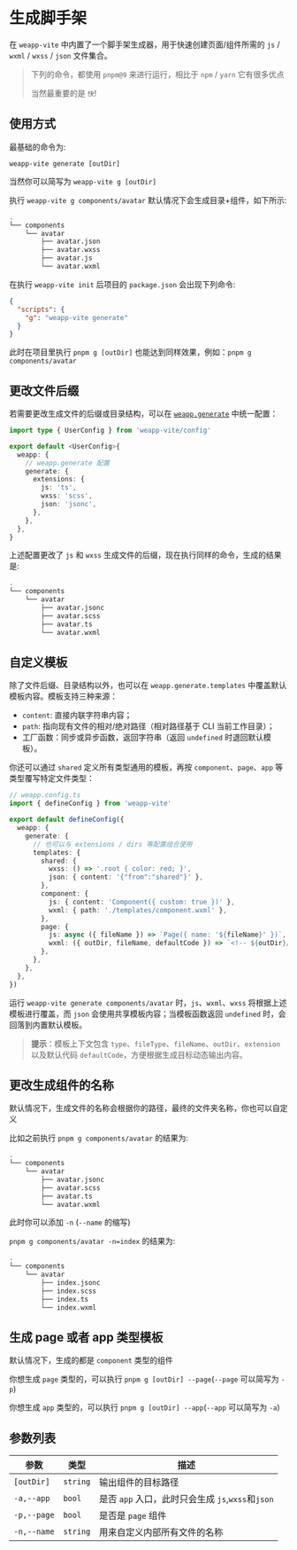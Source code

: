 # 生成脚手架

在 `weapp-vite` 中内置了一个脚手架生成器，用于快速创建页面/组件所需的 `js` / `wxml` / `wxss` / `json` 文件集合。

> 下列的命令，都使用 `pnpm@9` 来进行运行，相比于 `npm` / `yarn` 它有很多优点
>
> 当然最重要的是 `快`!

## 使用方式

最基础的命令为:

`weapp-vite generate [outDir]`

当然你可以简写为 `weapp-vite g [outDir]`

执行 `weapp-vite g components/avatar` 默认情况下会生成目录+组件，如下所示:

```sh
.
└── components
    └── avatar
        ├── avatar.json
        ├── avatar.wxss
        ├── avatar.js
        └── avatar.wxml
```

在执行 `weapp-vite init` 后项目的 `package.json` 会出现下列命令:

```json
{
  "scripts": {
    "g": "weapp-vite generate"
  }
}
```

此时在项目里执行 `pnpm g [outDir]` 也能达到同样效果，例如：`pnpm g components/avatar`

## 更改文件后缀

若需要更改生成文件的后缀或目录结构，可以在 [`weapp.generate`](/config/paths-and-generators.md#weapp-generate) 中统一配置：

```ts
import type { UserConfig } from 'weapp-vite/config'

export default <UserConfig>{
  weapp: {
    // weapp.generate 配置
    generate: {
      extensions: {
        js: 'ts',
        wxss: 'scss',
        json: 'jsonc',
      },
    },
  },
}
```

上述配置更改了 `js` 和 `wxss` 生成文件的后缀，现在执行同样的命令，生成的结果是:

```sh
.
└── components
    └── avatar
        ├── avatar.jsonc
        ├── avatar.scss
        ├── avatar.ts
        └── avatar.wxml
```

## 自定义模板

除了文件后缀、目录结构以外，也可以在 `weapp.generate.templates` 中覆盖默认模板内容。模板支持三种来源：

- `content`: 直接内联字符串内容；
- `path`: 指向现有文件的相对/绝对路径（相对路径基于 CLI 当前工作目录）；
- 工厂函数：同步或异步函数，返回字符串（返回 `undefined` 时退回默认模板）。

你还可以通过 `shared` 定义所有类型通用的模板，再按 `component`、`page`、`app` 等类型覆写特定文件类型：

```ts
// weapp.config.ts
import { defineConfig } from 'weapp-vite'

export default defineConfig({
  weapp: {
    generate: {
      // 也可以与 extensions / dirs 等配置组合使用
      templates: {
        shared: {
          wxss: () => '.root { color: red; }',
          json: { content: '{"from":"shared"}' },
        },
        component: {
          js: { content: 'Component({ custom: true })' },
          wxml: { path: './templates/component.wxml' },
        },
        page: {
          js: async ({ fileName }) => `Page({ name: '${fileName}' })`,
          wxml: ({ outDir, fileName, defaultCode }) => `<!-- ${outDir}/${fileName}.wxml -->\n${defaultCode ?? ''}`,
        },
      },
    },
  },
})
```

运行 `weapp-vite generate components/avatar` 时，`js`、`wxml`、`wxss` 将根据上述模板进行覆盖，而 `json` 会使用共享模板内容；当模板函数返回 `undefined` 时，会回落到内置默认模板。

> **提示**：模板上下文包含 `type`、`fileType`、`fileName`、`outDir`、`extension` 以及默认代码 `defaultCode`，方便根据生成目标动态输出内容。

## 更改生成组件的名称

默认情况下，生成文件的名称会根据你的路径，最终的文件夹名称，你也可以自定义

比如之前执行 `pnpm g components/avatar` 的结果为:

```sh
.
└── components
    └── avatar
        ├── avatar.jsonc
        ├── avatar.scss
        ├── avatar.ts
        └── avatar.wxml
```

此时你可以添加 `-n` (`--name` 的缩写)

`pnpm g components/avatar -n=index` 的结果为:

```sh
.
└── components
    └── avatar
        ├── index.jsonc
        ├── index.scss
        ├── index.ts
        └── index.wxml
```

## 生成 page 或者 app 类型模板

默认情况下，生成的都是 `component` 类型的组件

你想生成 `page` 类型的，可以执行 `pnpm g [outDir] --page`(`--page` 可以简写为 `-p`)

你想生成 `app` 类型的，可以执行 `pnpm g [outDir] --app`(`--app` 可以简写为 `-a`)

## 参数列表

| 参数        | 类型     | 描述                                              |
| ----------- | -------- | ------------------------------------------------- |
| `[outDir]`  | `string` | 输出组件的目标路径                                |
| `-a,--app`  | `bool`   | 是否 `app` 入口，此时只会生成 `js`,`wxss`和`json` |
| `-p,--page` | `bool`   | 是否是 `page` 组件                                |
| `-n,--name` | `string` | 用来自定义内部所有文件的名称                      |
